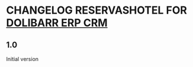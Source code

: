 # CHANGELOG RESERVASHOTEL FOR [DOLIBARR ERP CRM](https://www.dolibarr.org)

## 1.0

Initial version
